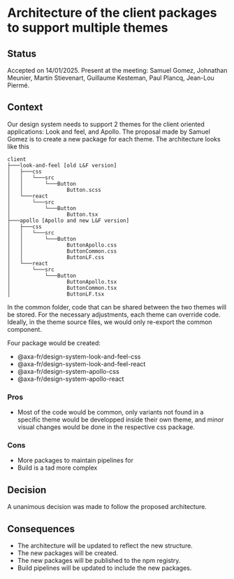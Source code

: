 # Architecture of the client packages to support multiple themes

## Status

Accepted on 14/01/2025. Present at the meeting: Samuel Gomez, Johnathan Meunier,
Martin Stievenart, Guillaume Kesteman, Paul Plancq, Jean-Lou Piermé.

## Context

Our design system needs to support 2 themes for the client oriented
applications: Look and feel, and Apollo. The proposal made by Samuel Gomez is to
create a new package for each theme. The architecture looks like this

```
client
├───look-and-feel [old L&F version]
│   ├───css
│   │   └───src
│   │       └───Button
│   │              Button.scss
│   └───react
│       └───src
│           └───Button
│                  Button.tsx
├───apollo [Apollo and new L&F version]
│   ├───css
│   │   └───src
│   │       └───Button
│   │              ButtonApollo.css
│   │              ButtonCommon.css
│   │              ButtonLF.css
│   └───react
│       └───src
│           └───Button
│                  ButtonApollo.tsx
│                  ButtonCommon.tsx
│                  ButtonLF.tsx

```

In the common folder, code that can be shared between the two themes will be
stored. For the necessary adjustments, each theme can override code. Ideally, in
the theme source files, we would only re-export the common component.

Four package would be created:

- @axa-fr/design-system-look-and-feel-css
- @axa-fr/design-system-look-and-feel-react
- @axa-fr/design-system-apollo-css
- @axa-fr/design-system-apollo-react

### Pros

- Most of the code would be common, only variants not found in a specific theme
  would be developped inside their own theme, and minor visual changes would be
  done in the respective css package.

### Cons

- More packages to maintain pipelines for
- Build is a tad more complex

## Decision

A unanimous decision was made to follow the proposed architecture.

## Consequences

- The architecture will be updated to reflect the new structure.
- The new packages will be created.
- The new packages will be published to the npm registry.
- Build pipelines will be updated to include the new packages.
